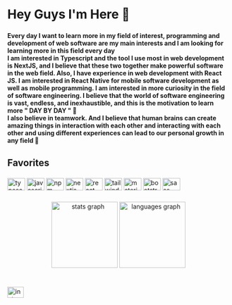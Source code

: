 <h1 align="left">Hey Guys I'm Here 👋</h1>

###

<h4 align="left">Every day I want to learn more in my field of interest, programming and development of web software are my main interests and I am looking for learning more in this field every day<br> I am interested in Typescript and the tool I use most in web development is NextJS, and I believe that these two together make powerful software in the web field. Also, I have experience in web development with React JS. I am interested in React Native for mobile software development as well as mobile programming. I am interested in more curiosity in the field of software engineering. I believe that the world of software engineering is vast, endless, and inexhaustible, and this is the motivation to learn more " DAY BY DAY " 📅<br>I also believe in teamwork. And I believe that human brains can create amazing things in interaction with each other and interacting with each other and using different experiences can lead to our personal growth in any field 💪</h4>

###

<h2 align="left">Favorites</h2>

###

<div align="left">
  <img src="https://cdn.jsdelivr.net/gh/devicons/devicon/icons/typescript/typescript-original.svg" height="28" width="40" alt="typescript logo"  />
  <img src="https://cdn.jsdelivr.net/gh/devicons/devicon/icons/javascript/javascript-original.svg" height="28" width="40" alt="javascript logo"  />
  <img src="https://cdn.jsdelivr.net/gh/devicons/devicon/icons/npm/npm-original-wordmark.svg" height="28" width="40" alt="npm logo"  />
  <img src="https://cdn.jsdelivr.net/gh/devicons/devicon/icons/nextjs/nextjs-original.svg" height="28" width="40" alt="nextjs logo"  />
  <img src="https://cdn.jsdelivr.net/gh/devicons/devicon/icons/react/react-original.svg" height="28" width="40" alt="react logo"  />
  <img src="https://cdn.jsdelivr.net/gh/devicons/devicon/icons/tailwindcss/tailwindcss-plain.svg" height="28" width="40" alt="tailwindcss logo"  />
  <img src="https://cdn.jsdelivr.net/gh/devicons/devicon/icons/materialui/materialui-original.svg" height="28" width="40" alt="materialui logo"  />
  <img src="https://cdn.jsdelivr.net/gh/devicons/devicon/icons/bootstrap/bootstrap-original.svg" height="28" width="40" alt="bootstrap logo"  />
  <img src="https://cdn.jsdelivr.net/gh/devicons/devicon/icons/sass/sass-original.svg" height="28" width="40" alt="sass logo"  />
</div>

###

<div align="center">
  <img src="https://github-readme-stats.vercel.app/api?hide_title=false&hide_rank=false&show_icons=true&include_all_commits=false&count_private=true&disable_animations=false&locale=en&hide_border=true&username=isrezaei" height="150" alt="stats graph"  />
  <img src="https://github-readme-stats.vercel.app/api/top-langs?locale=en&hide_title=true&layout=compact&card_width=320&langs_count=5&hide_border=true&username=isrezaei" height="150" alt="languages graph"  />
</div>

###

<br clear="both">

<div align="left">
  <a href="https://www.instagram.com/isrezaei" target="_blank">
    <img src="https://raw.githubusercontent.com/maurodesouza/profile-readme-generator/master/src/assets/icons/social/instagram/default.svg" width="37" height="25" alt="instagram logo"  />
  </a>
</div>

###
